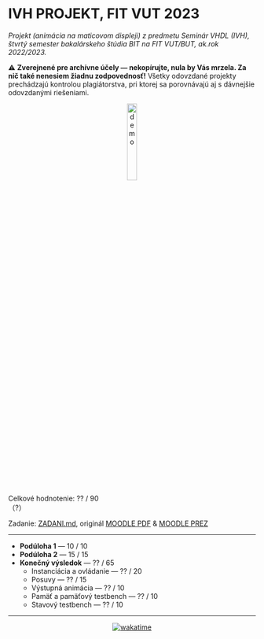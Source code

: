 # IVH PROJEKT, FIT VUT 2023 #

*Projekt (animácia na maticovom displeji) z predmetu Seminár VHDL (IVH), štvrtý semester bakalárskeho štúdia BIT na FIT VUT/BUT, ak.rok 2022/2023.*

⚠️ **Zverejnené pre archívne účely — nekopírujte, nula by Vás mrzela. Za nič také nenesiem žiadnu zodpovednosť!** Všetky odovzdané projekty prechádzajú kontrolou plagiátorstva, pri ktorej sa porovnávajú aj s dávnejšie odovzdanými riešeniami.

<div align="center">
    <img alt="demo" src="https://user-images.githubusercontent.com/84882649/236679047-910e92b3-4330-47ba-80a1-d265b456d3ec.gif" width="20%">
</div>

Celkové hodnotenie: ?? / 90<br>（?）

Zadanie: [ZADANI.md](ZADANI.md), originál [MOODLE PDF](https://moodle.vut.cz/pluginfile.php/569728/mod_resource/content/0/Projekt%202023%20Sv%C4%9Bteln%C3%A9%20efekty%20na%20FPGA%20a%20FITkitu.pdf) & [MOODLE PREZ](https://moodle.vut.cz/pluginfile.php/569729/mod_resource/content/0/04-projekt-efekty.pdf)

----------------------------------------------

- **Podúloha 1** — 10 / 10
- **Podúloha 2** — 15 / 15
- **Konečný výsledok** — ?? / 65
  - Instanciácia a ovládanie — ?? / 20
  - Posuvy — ?? / 15
  - Výstupná animácia — ?? / 10
  - Pamäť a pamäťový testbench — ?? / 10
  - Stavový testbench — ?? / 10

----------------------------------------------

<div align="center"><a href="https://wakatime.com"><img alt="wakatime" src="https://wakatime.com/badge/user/dd421270-8f1c-43aa-aa5b-ec52a2a18852/project/335c37c4-365b-47da-84b2-4a340703fd54.svg?style=for-the-badge" /></a></div>
